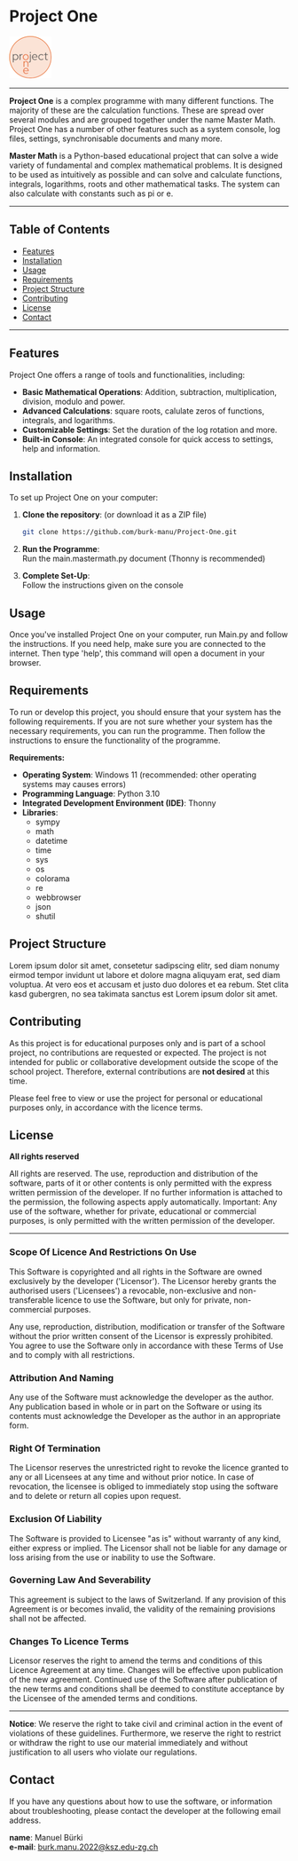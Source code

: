 # Project One

![picture](ProjectOne.picture.png)

---

**Project One** is a complex programme with many different functions. The majority of these are the calculation functions. These are spread over several modules and are grouped together under the name Master Math. Project One has a number of other features such as a system console, log files, settings, synchronisable documents and many more.

**Master Math** is a Python-based educational project that can solve a wide variety of fundamental and complex mathematical problems. It is designed to be used as intuitively as possible and can solve and calculate functions, integrals, logarithms, roots and other mathematical tasks. The system can also calculate with constants such as pi or e.

---

## Table of Contents
- [Features](#features)
- [Installation](#installation)
- [Usage](#usage)
- [Requirements](#requirements)
- [Project Structure](#project-structure)
- [Contributing](#contributing)
- [License](#license)
- [Contact](#contact)

---

## Features

Project One offers a range of tools and functionalities, including:
- **Basic Mathematical Operations**: Addition, subtraction, multiplication, division, modulo and power.
- **Advanced Calculations**: square roots, calulate zeros of functions, integrals, and logarithms.
- **Customizable Settings**: Set the duration of the log rotation and more.
- **Built-in Console**: An integrated console for quick access to settings, help and information.

## Installation

To set up Project One on your computer:

1. **Clone the repository**:
   (or download it as a ZIP file)
   ```bash
   git clone https://github.com/burk-manu/Project-One.git

3. **Run the Programme**:  
   Run the main.mastermath.py document (Thonny is recommended)
   
4. **Complete Set-Up**:  
   Follow the instructions given on the console

## Usage
Once you've installed Project One on your computer, run Main.py and follow the instructions.
If you need help, make sure you are connected to the internet.
Then type 'help', this command will open a document in your browser.

## Requirements
To run or develop this project, you should ensure that your system has the following requirements.
If you are not sure whether your system has the necessary requirements, you can run the programme. Then follow the instructions to ensure the functionality of the programme.

**Requirements:**
- **Operating System**: Windows 11 (recommended: other operating systems may causes errors)
- **Programming Language**: Python 3.10
- **Integrated Development Environment (IDE)**: Thonny
- **Libraries**:
  - sympy
  - math
  - datetime
  - time
  - sys
  - os
  - colorama
  - re
  - webbrowser
  - json
  - shutil

## Project Structure
Lorem ipsum dolor sit amet, consetetur sadipscing elitr, sed diam nonumy eirmod tempor invidunt ut labore et dolore magna aliquyam erat, sed diam voluptua. At vero eos et accusam et justo duo dolores et ea rebum. Stet clita kasd gubergren, no sea takimata sanctus est Lorem ipsum dolor sit amet.

## Contributing
As this project is for educational purposes only and is part of a school project, no contributions are requested or expected. The project is not intended for public or collaborative development outside the scope of the school project. Therefore, external contributions are **not desired** at this time.

Please feel free to view or use the project for personal or educational purposes only, in accordance with the licence terms.

## License

**All rights reserved**

All rights are reserved. The use, reproduction and distribution of the software, parts of it or other contents is only permitted with the express written permission of the developer. If no further information is attached to the permission, the following aspects apply automatically.
Important: Any use of the software, whether for private, educational or commercial purposes, is only permitted with the written permission of the developer.

---

### Scope Of Licence And Restrictions On Use

This Software is copyrighted and all rights in the Software are owned exclusively by the developer ('Licensor'). The Licensor hereby grants the authorised users ('Licensees') a revocable, non-exclusive and non-transferable licence to use the Software, but only for private, non-commercial purposes.

Any use, reproduction, distribution, modification or transfer of the Software without the prior written consent of the Licensor is expressly prohibited. You agree to use the Software only in accordance with these Terms of Use and to comply with all restrictions.

### Attribution And Naming

Any use of the Software must acknowledge the developer as the author. Any publication based in whole or in part on the Software or using its contents must acknowledge the Developer as the author in an appropriate form.

### Right Of Termination

The Licensor reserves the unrestricted right to revoke the licence granted to any or all Licensees at any time and without prior notice. In case of revocation, the licensee is obliged to immediately stop using the software and to delete or return all copies upon request.

### Exclusion Of Liability

The Software is provided to Licensee "as is" without warranty of any kind, either express or implied. The Licensor shall not be liable for any damage or loss arising from the use or inability to use the Software.

### Governing Law And Severability

This agreement is subject to the laws of Switzerland. If any provision of this Agreement is or becomes invalid, the validity of the remaining provisions shall not be affected.

### Changes To Licence Terms

Licensor reserves the right to amend the terms and conditions of this Licence Agreement at any time. Changes will be effective upon publication of the new agreement. Continued use of the Software after publication of the new terms and conditions shall be deemed to constitute acceptance by the Licensee of the amended terms and conditions.

---

**Notice**:
We reserve the right to take civil and criminal action in the event of violations of these guidelines. Furthermore, we reserve the right to restrict or withdraw the right to use our material immediately and without justification to all users who violate our regulations.

## Contact
If you have any questions about how to use the software, or information about troubleshooting, please contact the developer at the following email address.

**name**: Manuel Bürki  
**e-mail**: burk.manu.2022@ksz.edu-zg.ch

